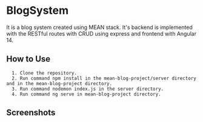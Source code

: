 # BlogSystem

It is a blog system created using MEAN stack. It's backend is implemented with the RESTful routes with CRUD using express and frontend with Angular 14.

## How to Use
      1. Clone the repository.
      2. Run command npm install in the mean-blog-project/server directory and in the mean-blog-project directory.
      3. Run command nodemon index.js in the server directory.
      4. Run command ng serve in mean-blog-project directory.

## Screenshots


